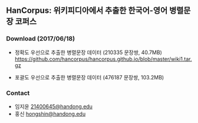 ## HanCorpus: 위키피디아에서 추출한 한국어-영어 병렬문장 코퍼스

### Download (2017/06/18)
* 정확도 우선으로 추출한 병렬문장 데이터 (210335 문장쌍, 40.7MB)
https://github.com/hancorpus/hancorpus.github.io/blob/master/wiki1.tar.gz

* 포괄도 우선으로 추출한 병렬문장 데이터 (476187 문장쌍, 103.2MB)

### Contact
* 임지윤 21400645@handong.edu
* 홍신 hongshin@handong.edu
